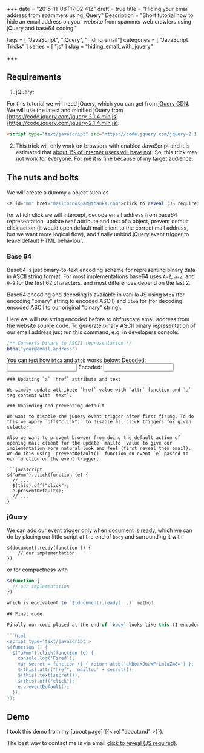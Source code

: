 +++
date = "2015-11-08T17:02:41Z"
draft = true
title = "Hiding your email address from spammers using jQuery"
Description = "Short tutorial how to hide an email address on your website from spammer web crawlers using jQuery and base64 coding."

tags = [ "JavaScript", "jQuery", "hiding email"]
categories = [ "JavaScript Tricks" ]
series = [ "js" ]
slug = "hiding_email_with_jquery"

+++

## Requirements

1. jQuery:

For this tutorial we will need jQuery, which you can get from [jQuery CDN](https://code.jquery.com/). We will use the latest and minified jQuery from [https://code.jquery.com/jquery-2.1.4.min.js](https://code.jquery.com/jquery-2.1.4.min.js):

```html
<script type="text/javascript" src="https://code.jquery.com/jquery-2.1.4.min.js"></script>
```

2. This trick will only work on browsers with enabled JavaScript and it is estimated that [about 1% of Internet users will have not](https://gds.blog.gov.uk/2013/10/21/how-many-people-are-missing-out-on-javascript-enhancement/). So, this trick may not work for everyone. For me it is fine because of my target audience.

## The nuts and bolts

We will create a dummy `a` object such as

```javascript
<a id="mm" href="mailto:nospam@thanks.com">click to reveal (JS required)</a>
```

for which click we will intercept, decode email address from base64 representation, update `href` attribute and text of `a` object, prevent default click action (it would open default mail client to the correct mail address, but we want more logical flow), and finally unbind jQuery event trigger to leave default HTML behaviour.

### Base 64

Base64 is just binary-to-text encoding scheme for representing binary 
data in ASCII string format. For most implementations base64 uses `A-Z`, `a-z`, and `0-9` for the first 62 characters, and most differences depend on the last 2.

Base64 encoding and decoding is available in vanilla JS using `btoa` (for encoding "binary" string to encoded ASCII) and `btoa` for (for decoding encoded ASCII to our original "binary" string).

Here we will use string encoded before to obfruscate email address from the website source code. To generate binary ASCII binary representation of our email address just run this command, e.g. in developers console:

```javascript
/** Converts binary to ASCII representation */
btoa('your@email.address')
```

You can test how `btoa` and `atob` works below:
<label for="decoded">Decoded: </label><input type='text' id='decoded' />
<label for="encoded">Encoded: </label><input type='text' id='encoded' />

<script type='text/javascript'>
$( function () {
  var decodedTextField = $("#decoded");
  var encodedTextField = $("#encoded");

  decodedTextFieldd.on('input', function () {
  	encodedTextField.text(btoa(decodedTextField.text()));
  });

  encodedTextField.on('input', function () {
  	decodedTextField.text(atob(encodedTextField.text()));
  });
});
</script>

```
### Updating `a` `href` attribute and text

We simply update attribute `href` value with `attr` function and `a` tag content with `text`.

### Unbinding and preventing default

We want to disable the jQuery event trigger after first firing. To do this we apply `off("click")` to disable all click triggers for given selector.

Also we want to prevent browser from doing the default action of opening mail client for the update `mailto` value to give our implementation more natural look and feel (first reveal then email). We do this using `preventDefault()` function on event `e` passed to our function on the event trigger.

```javascript
$("a#mm").click(function (e) {
  // ...
  $(this).off("click");
  e.preventDefault();
  // ...
}
```

### jQuery

We can add our event trigger only when document is ready, which we can do by placing our little script at the end of `body` and surrounding it with
```javasript
$(document).ready(function () {
	// our implementation
})
```

or for compactness with
```javascript
$(function {
  // our implementation
})

which is equivalent to `$(document).ready(...)` method.

## Final code

Finally our code placed at the end of `body` looks like this (I encoded here my email address).

```html
<script type='text/javascript'>
$(function () {
  $("a#mm").click(function (e) {
    console.log('Fired');
    var secret = function () { return atob('akBoaXJuaWFrLmluZm8=') };
    $(this).attr("href", 'mailto:' + secret());
    $(this).text(secret());
    $(this).off("click");
    e.preventDefault();
  });
});
```

## Demo

I took this demo from my [about page]({{< rel "about.md" >}}).

The best way to contact me is via email <a id="mm" href="mailto:nospam@thanks.com">click to reveal (JS required)</a>.

<script type='text/javascript'>
$(function () {
  $("a#mm").click(function (e) {
    console.log('Fired');
    var secret = function () { return atob('akBoaXJuaWFrLmluZm8=') };
    $(this).attr("href", 'mailto:' + secret());
    $(this).text(secret());
    $(this).off("click");
    e.preventDefault();
  });
});
</script>